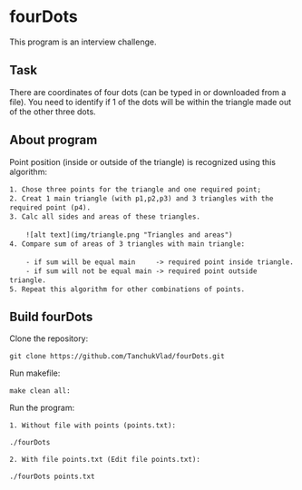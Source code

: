 # fourDots
This program is an interview challenge.


## Task
There are coordinates of four dots (can be typed in or downloaded from a file).
You need to identify if 1 of the dots will be within the triangle made out of the other three dots.


## About program
Point position (inside or outside of the triangle) is recognized using this algorithm:

    1. Chose three points for the triangle and one required point;
    2. Creat 1 main triangle (with p1,p2,p3) and 3 triangles with the required point (p4).
    3. Calc all sides and areas of these triangles.

        ![alt text](img/triangle.png "Triangles and areas")​
    4. Compare sum of areas of 3 triangles with main triangle:
     
        - if sum will be equal main     -> required point inside triangle.
        - if sum will not be equal main -> required point outside triangle.
    5. Repeat this algorithm for other combinations of points.


## Build fourDots
Clone the repository:
```
git clone https://github.com/TanchukVlad/fourDots.git
```
Run makefile:
```
make clean all:
```
Run the program:

    1. Without file with points (points.txt):
```
./fourDots
```
    2. With file points.txt (Edit file points.txt):
```
./fourDots points.txt
```